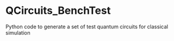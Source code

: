 # QCircuits_BenchTest
Python code to generate a set of test quantum circuits for classical simulation
